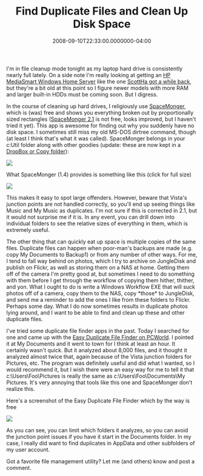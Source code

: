 ﻿---
title: Find Duplicate Files and Clean Up Disk Space
date: "2008-09-10T22:33:00.0000000-04:00"
description: I'm in file cleanup mode tonight as my laptop hard drive is
featuredImage: img/find-duplicate-files-and-clean-up-disk-space-featured.png
---

I'm in file cleanup mode tonight as my laptop hard drive is consistently nearly full lately. On a side note I'm really looking at getting an [HP MediaSmart Windows Home Server](http://www.amazon.com/gp/redirect.html?ie=UTF8&location=http%3A%2F%2Fwww.amazon.com%2FEX475-MediaSmart-Server-Windows-Drive%2Fdp%2FB000UXZUZC%3Fie%3DUTF8%26s%3Delectronics%26qid%3D1221189261%26sr%3D8-5&tag=aspalliancecom&linkCode=ur2&camp=1789&creative=9325) like the one [ScottHa got a while back](http://www.hanselman.com/blog/ReviewHPMediaSmartWindowsHomeServer.aspx), but they're a bit old at this point so I figure newer models with more RAM and larger built-in HDDs must be coming soon. But I digress.

In the course of cleaning up hard drives, I religiously use [SpaceMonger](http://www.sixty-five.cc/sm/v1x.php), which is (was) free and shows you everything broken out by proportionally sized rectangles ([SpaceMonger 2.1](http://www.sixty-five.cc/sm) is not free, looks improved, but I haven't tried it yet). This app is awesome for finding out why you suddenly have no disk space. I sometimes still miss my old MS-DOS dirtree command, though (at least I think that's what it was called). SpaceMonger belongs in your c:Util folder along with other goodies (update: these are now kept in a [DropBox or Copy folder](https://ardalis.com/incent-all-parties-involved)):

![](/img/findduplicatefile1.png)

What SpaceMonger (1.4) provides is something like this (click for full size)

![](/img/findduplicatefile2.png)

This makes it easy to spot large offenders. However, beware that Vista's junction points are not handled correctly, so you'll end up seeing things like Music and My Music as duplicates. I'm not sure if this is corrected in 2.1, but it would not surprise me if it is. In any event, you can drill down into individual folders to see the relative sizes of everything in them, which is extremely useful.

The other thing that can quickly eat up space is multiple copies of the same files. Duplicate files can happen when poor-man's backups are made (e.g. copy My Documents to Backup1) or from any number of other ways. For me, I tend to fall way behind on photos, which I try to archive on JungleDisk and publish on Flickr, as well as storing them on a NAS at home. Getting them off of the camera I'm pretty good at, but sometimes I need to do something with them before I get through the workflow of copying them hither, thither, and yon. What I ought to do is write a Windows Workflow EXE that will suck photos off of a camera, copy them to the NAS, copy \*those\* to JungleDisk, and send me a reminder to add the ones I like from these folders to Flickr. Perhaps some day. What I do now sometimes results in duplicate photos lying around, and I want to be able to find and clean up these and other duplicate files.

I've tried some duplicate file finder apps in the past. Today I searched for one and came up with the [Easy Duplicate File Finder on PCWorld](http://www.pcworld.com/downloads/file_download/fid,67281-order,4-page,1-c,filemanagement/download.html). I pointed it at My Documents and it went to town for I think at least an hour. It certainly wasn't quick. But it analyzed about 8,000 files, and it thought it analyzed almost twice that, again because of the Vista junction folders for Pictures, etc. The program was definitely useful and did what I wanted, so I would recommend it, but I wish there were an easy way for me to tell it that c:\Users\Foo\Pictures is really the same as c:\Users\Foo\Documents\My Pictures. It's very annoying that tools like this one and SpaceMonger don't realize this.

Here's a screenshot of the Easy Duplicate File Finder which by the way is free

![](/img/findduplicatefile3.png)

As you can see, you can limit which folders it analyzes, so you can avoid the junction point issues if you have it start in the Documents folder. In my case, I really did want to find duplicates in AppData and other subfolders of my user account.

Got a favorite file management utility? Let me (and others) know and post a comment.

